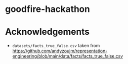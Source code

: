 # goodfire-hackathon


# Acknowledgements

- `datasets/facts_true_false.csv` taken from https://github.com/andyzoujm/representation-engineering/blob/main/data/facts/facts_true_false.csv
